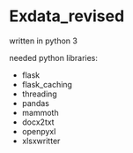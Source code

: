 # Exdata_revised

written in python 3

needed python libraries:
  - flask
  - flask_caching
  - threading
  - pandas
  - mammoth
  - docx2txt
  - openpyxl
  - xlsxwritter
